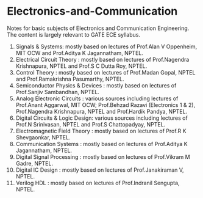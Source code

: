 # Electronics-and-Communication
Notes for basic subjects of Electronics and Communication Engineering. The content is largely relevant to GATE ECE syllabus.

1. Signals & Systems:                mostly based on lectures of Prof.Alan V Oppenheim, MIT OCW and Prof.Aditya K Jagannatham, NPTEL.
2. Electrical Circuit Theory :       mostly based on lectures of Prof.Nagendra Krishnapura, NPTEL and Prof.S C Dutta Roy, NPTEL.
3. Control Theory :                  mostly based on lectures of Prof.Madan Gopal, NPTEL and Prof.Ramakrishna Pasumarthy, NPTEL.
6. Semiconductor Physics & Devices : mostly based on lectures of Prof.Sanjiv Sambandhan, NPTEL.
5. Analog Electronic Circuits :      various sources including lectures of Prof.Anant Aggarwal, MIT OCW; Prof.Behzad Razavi (Electronics 1 & 2), Prof.Nagendra Krishnapura, NPTEL and Prof.Hardik Pandya, NPTEL.
6. Digital Circuits & Logic Design:  various sources including lectures of Prof.N Srinivasan, NPTEL and Prof.S Chattopadyay, NPTEL.
7. Electromagnetic Field Theory :    mostly based on lectures of Prof.R K Shevgaonkar, NPTEL.
8. Communication Systems :           mostly based on lectures of Prof.Aditya K Jagannatham, NPTEL.
9. Digital Signal Processing :       mostly based on lectures of Prof.Vikram M Gadre, NPTEL.
10. Digital IC Design :              mostly based on lectures of Prof.Janakiraman V, NPTEL.
11. Verilog HDL :                    mostly based on lectures of Prof.Indranil Sengupta, NPTEL. 

